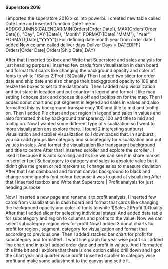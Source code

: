 #### Superstore 2016 
 
I imported the superstore 2016 xlxs into powerbi.
I created new table called DateTime and inserted function 
DateTime = ADDCOLUMNS(CALENDAR(MIN(Orders[Order Date]), MAX(Orders[Order Date])), "Day", DAY([Date]), "Month", FORMAT([Date],"MMM"), "Year", FORMAT([Date],"YYYY"))
For defining date month year from order date
I added New column called deliver days 
Deliver Days = DATEDIFF( Orders[Order Date],Orders[Ship Date],DAY)


After that I inserted textbox and Write that Superstore and sales analysis  for just heading purpose
I inserted few cards  from visualization in dash board and format that cards like changing the background opacity and color of fonts to white
1)Sales
2)Profit 
3)Quality 
Then I added two slicer for order date and ship date and also change their backgground opacity to 100 and resize the boxes to set to the dashboard.
Then I added map visualization and  put stare in location and put country in legend and format it like map setting I choose dark and choose title off and tooltips on for the map.
Then I added donut chart and put segment in legend and sales in values and also formatted this by background transparency 100 and title to mid and tooltip on.
Then I added Pie chart and put region in legend and sales in values and also formatted this by background transparency 100 and title to mid and tooltip on.
Now I wanted some different type of visualization so I went to more visualization  ans explore there.
I found 2 interesting  sunburst visualization and scroller visualization so I downloaded that.
In sunburst , you can add groups like category and subcategory for visualization and put values in sales. And format  the visualization like transparent background and title to centre 
After that I inserted scroller and explore the scroller . I liked it because it is auto scrolling and its like we can see it in share market in scroller I put Subcategory to category and sales to absolute value but it didn’t give me green or red markers so I change sales to measure deviation
After that I set dashboard and format canvas background to black and change some graphs font colour because it was to good at visualizing 
After that I inserted textbox and Write that Superstore | Profit analysis  for just heading purpose

Now I inserted a new page and rename it to profit analysis. I inserted few cards  from visualization in dash board and format that cards like changing the background opacity and color of fonts to white
1)Sales
2)Profit 
3)Quality 
After that I added slicer for selecting individual states.
And added data table for subcategory and region to columns and profits to the value. Now we can select subcategory region vies for profit
Now I added 3 donut charts for profit for region , segment, category for visualization and format that  according to previous one.
Then I added stacked bar chart for profit for subcategory and formatted .
I want line graph for year wise profit so I added line chart and in axis I added order date and profit in values. And I formatted this little bit and I explore that there is one option called  drill down and  I got the chart year and quarter wise profit
I inserted scroller to category wise profit and make some adjustment  to the canvas and settle it.











 
